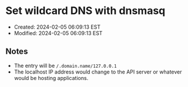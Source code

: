 # Set wildcard DNS with dnsmasq

- Created:  2024-02-05 06:09:13 EST
- Modified: 2024-02-05 06:09:13 EST

## Notes

- The entry will be `/.domain.name/127.0.0.1`
- The localhost IP address would change to the API server or whatever would be hosting applications.
